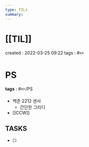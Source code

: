 ```yaml
---
type: TILs
summary: 
---
```


# [[TIL]]
created : 2022-03-25 09:22
tags : #✏️

# PS
**tags** : #✏️/PS
- 백준 2212 센서
	- 간단한 그리디
- [[CCW]]

## TASKS
- [ ] 
